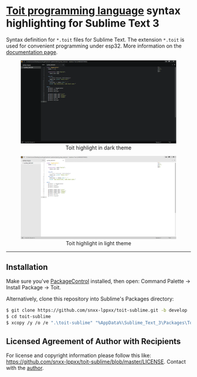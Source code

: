 # [Toit programming language][1] syntax highlighting for Sublime Text 3

Syntax definition for `*.toit` files for Sublime Text. The extension <dfn style="font-style: normal;">`*.toit`</dfn> is used
for convenient programming under esp32.
More information on the [documentation page](https://docs.toit.io/language).

<div align="center" style="text-align: center;">
	<figure>
		<img type="image/png" src="./screenshots/dark-theme.png" alt="Dark Theme"/>
		<figcaption>Toit highlight in dark theme</figcaption>
	</figure>
	<figure>
		<img type="image/png" src="./screenshots/light-theme.png" alt="Light Theme"/>
		<figcaption>Toit highlight in light theme</figcaption>
	</figure>
</div>

---

## Installation

Make sure you've [PackageControl](https://packagecontrol.io/) installed, then open: Command Palette &rarr; Install Package &rarr; Toit.

Alternatively, clone this repository into Sublime's Packages directory:

```sh
$ git clone https://github.com/snxx-lppxx/toit-sublime.git -b develop
$ cd toit-sublime
$ xcopy /y /o /e ".\toit-sublime" "%AppData%\Sublime_Text_3\Packages\Toit"
```

## Licensed Agreement of Author with Recipients

For license and copyright information please follow this like: <https://github.com/snxx-lppxx/toit-sublime/blob/master/LICENSE>.
Contact with the [author](https://snxx-lppxx.github.io/).


<!-- External links: -->
[1]: https://toit.io/
